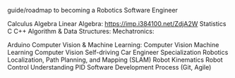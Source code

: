 
guide/roadmap to becoming a Robotics Software Engineer

Calculus
Algebra
Linear Algebra: https://imp.i384100.net/ZdjA2W
Statistics
C
C++
Algorithm & Data Structures:
Mechatronics: 

Arduino
Computer Vision & Machine Learning: 
       Computer Vision 
       Machine Learning
       Computer Vision 
Self-driving Car Engineer Specialization 
Robotics Localization, Path Planning, and Mapping (SLAM)
Robot Kinematics
Robot Control
  Understanding PID
Software Development Process (Git, Agile)
